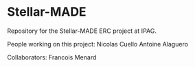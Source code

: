 # Stellar-MADE
Repository for the Stellar-MADE ERC project at IPAG.

People working on this project:
Nicolas Cuello
Antoine Alaguero

Collaborators:
Francois Menard
